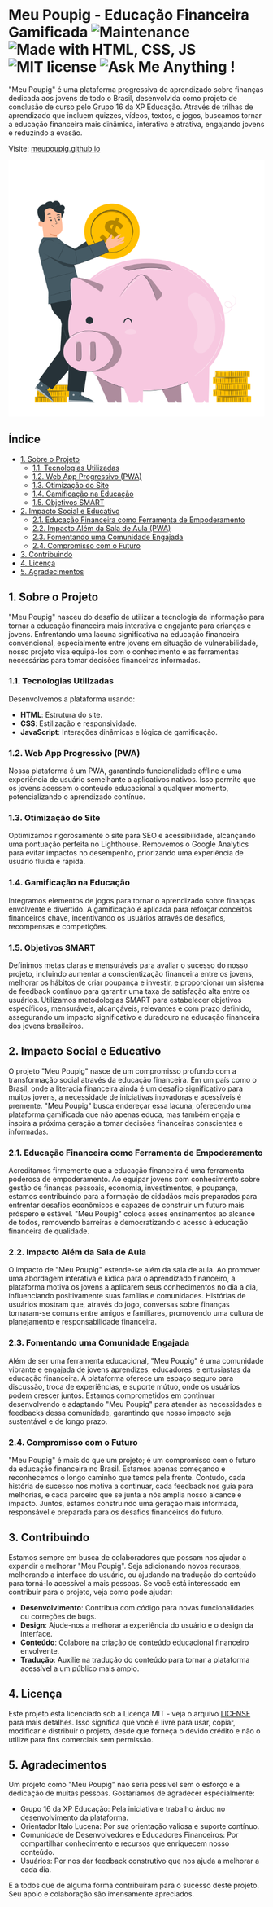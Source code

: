 # Meu Poupig - Educação Financeira Gamificada ![Maintenance](https://img.shields.io/badge/Maintained%3F-yes-green.svg) ![Made with HTML, CSS, JS](https://img.shields.io/badge/Made%20with-HTML%2C%20CSS%2C%20JavaScript-Blue) ![MIT license](https://img.shields.io/badge/License-MIT-blue.svg) ![Ask Me Anything !](https://img.shields.io/badge/Ask%20me-anything-1abc9c.svg)

"Meu Poupig" é uma plataforma progressiva de aprendizado sobre finanças dedicada aos jovens de todo o Brasil, desenvolvida como projeto de conclusão de curso pelo Grupo 16 da XP Educação. Através de trilhas de aprendizado que incluem quizzes, vídeos, textos, e jogos, buscamos tornar a educação financeira mais dinâmica, interativa e atrativa, engajando jovens e reduzindo a evasão.

Visite: [meupoupig.github.io](https://meupoupig.github.io)

![Meu Poupig](assets/left-image.svg)

## Índice

- [1. Sobre o Projeto](#sobre-o-projeto)
  - [1.1. Tecnologias Utilizadas](#tecnologias-utilizadas)
  - [1.2. Web App Progressivo (PWA)](#web-app-progressivo-pwa)
  - [1.3. Otimização do Site](#otimizacao-do-site)
  - [1.4. Gamificação na Educação](#gamificacao-na-educacao)
  - [1.5. Objetivos SMART](#objetivos-smart)
- [2. Impacto Social e Educativo](#impacto-social-e-educativo)
  - [2.1. Educação Financeira como Ferramenta de Empoderamento](#educacao-financeira-como-ferramenta-de-empoderamento)
  - [2.2. Impacto Além da Sala de Aula (PWA)](#impacto-alem-da-sala-de-aula)
  - [2.3. Fomentando uma Comunidade Engajada](#fomentando-uma-comunidade-engajada)
  - [2.4. Compromisso com o Futuro](#compromisso-com-o-futuro)
- [3. Contribuindo](#contribuindo)
- [4. Licença](#licenca)
- [5. Agradecimentos](#agradecimentos)

## 1. Sobre o Projeto <a name="sobre-o-projeto"></a>

"Meu Poupig" nasceu do desafio de utilizar a tecnologia da informação para tornar a educação financeira mais interativa e engajante para crianças e jovens. Enfrentando uma lacuna significativa na educação financeira convencional, especialmente entre jovens em situação de vulnerabilidade, nosso projeto visa equipá-los com o conhecimento e as ferramentas necessárias para tomar decisões financeiras informadas.

### 1.1. Tecnologias Utilizadas <a name="tecnologias-utilizadas"></a>

Desenvolvemos a plataforma usando:

- **HTML**: Estrutura do site.
- **CSS**: Estilização e responsividade.
- **JavaScript**: Interações dinâmicas e lógica de gamificação.

### 1.2. Web App Progressivo (PWA) <a name="web-app-progressivo-pwa"></a>

Nossa plataforma é um PWA, garantindo funcionalidade offline e uma experiência de usuário semelhante a aplicativos nativos. Isso permite que os jovens acessem o conteúdo educacional a qualquer momento, potencializando o aprendizado contínuo.

### 1.3. Otimização do Site <a name="otimizacao-do-site"></a>

Optimizamos rigorosamente o site para SEO e acessibilidade, alcançando uma pontuação perfeita no Lighthouse. Removemos o Google Analytics para evitar impactos no desempenho, priorizando uma experiência de usuário fluida e rápida.

### 1.4. Gamificação na Educação <a name="gamificacao-na-educacao"></a>

Integramos elementos de jogos para tornar o aprendizado sobre finanças envolvente e divertido. A gamificação é aplicada para reforçar conceitos financeiros chave, incentivando os usuários através de desafios, recompensas e competições.

### 1.5. Objetivos SMART <a name="objetivos-smart"></a>

Definimos metas claras e mensuráveis para avaliar o sucesso do nosso projeto, incluindo aumentar a conscientização financeira entre os jovens, melhorar os hábitos de criar poupança e investir, e proporcionar um sistema de feedback contínuo para garantir uma taxa de satisfação alta entre os usuários. Utilizamos metodologias SMART para estabelecer objetivos específicos, mensuráveis, alcançáveis, relevantes e com prazo definido, assegurando um impacto significativo e duradouro na educação financeira dos jovens brasileiros.

## 2. Impacto Social e Educativo <a name="impacto-social-e-educativo"></a>

O projeto "Meu Poupig" nasce de um compromisso profundo com a transformação social através da educação financeira. Em um país como o Brasil, onde a literacia financeira ainda é um desafio significativo para muitos jovens, a necessidade de iniciativas inovadoras e acessíveis é premente. "Meu Poupig" busca endereçar essa lacuna, oferecendo uma plataforma gamificada que não apenas educa, mas também engaja e inspira a próxima geração a tomar decisões financeiras conscientes e informadas.

### 2.1. Educação Financeira como Ferramenta de Empoderamento <a name="#educacao-financeira-como-ferramenta-de-empoderamento"></a>

Acreditamos firmemente que a educação financeira é uma ferramenta poderosa de empoderamento. Ao equipar jovens com conhecimento sobre gestão de finanças pessoais, economia, investimentos, e poupança, estamos contribuindo para a formação de cidadãos mais preparados para enfrentar desafios econômicos e capazes de construir um futuro mais próspero e estável. "Meu Poupig" coloca esses ensinamentos ao alcance de todos, removendo barreiras e democratizando o acesso à educação financeira de qualidade.

### 2.2. Impacto Além da Sala de Aula <a name="#impacto-alem-da-sala-de-aula"></a>

O impacto de "Meu Poupig" estende-se além da sala de aula. Ao promover uma abordagem interativa e lúdica para o aprendizado financeiro, a plataforma motiva os jovens a aplicarem seus conhecimentos no dia a dia, influenciando positivamente suas famílias e comunidades. Histórias de usuários mostram que, através do jogo, conversas sobre finanças tornaram-se comuns entre amigos e familiares, promovendo uma cultura de planejamento e responsabilidade financeira.

### 2.3. Fomentando uma Comunidade Engajada <a name="#fomentando-uma-comunidade-engajada"></a>

Além de ser uma ferramenta educacional, "Meu Poupig" é uma comunidade vibrante e engajada de jovens aprendizes, educadores, e entusiastas da educação financeira. A plataforma oferece um espaço seguro para discussão, troca de experiências, e suporte mútuo, onde os usuários podem crescer juntos. Estamos comprometidos em continuar desenvolvendo e adaptando "Meu Poupig" para atender às necessidades e feedbacks dessa comunidade, garantindo que nosso impacto seja sustentável e de longo prazo.

### 2.4. Compromisso com o Futuro <a name="#compromisso-com-o-futuro"></a>

"Meu Poupig" é mais do que um projeto; é um compromisso com o futuro da educação financeira no Brasil. Estamos apenas começando e reconhecemos o longo caminho que temos pela frente. Contudo, cada história de sucesso nos motiva a continuar, cada feedback nos guia para melhorias, e cada parceiro que se junta a nós amplia nosso alcance e impacto. Juntos, estamos construindo uma geração mais informada, responsável e preparada para os desafios financeiros do futuro.

## 3. Contribuindo <a name="contribuindo"></a>

Estamos sempre em busca de colaboradores que possam nos ajudar a expandir e melhorar "Meu Poupig". Seja adicionando novos recursos, melhorando a interface do usuário, ou ajudando na tradução do conteúdo para torná-lo acessível a mais pessoas. Se você está interessado em contribuir para o projeto, veja como pode ajudar:

- **Desenvolvimento**: Contribua com código para novas funcionalidades ou correções de bugs.
- **Design**: Ajude-nos a melhorar a experiência do usuário e o design da interface.
- **Conteúdo**: Colabore na criação de conteúdo educacional financeiro envolvente.
- **Tradução**: Auxilie na tradução do conteúdo para tornar a plataforma acessível a um público mais amplo.

## 4. Licença <a name="licenca"></a>

Este projeto está licenciado sob a Licença MIT - veja o arquivo [LICENSE](LICENSE) para mais detalhes. Isso significa que você é livre para usar, copiar, modificar e distribuir o projeto, desde que forneça o devido crédito e não o utilize para fins comerciais sem permissão.

## 5. Agradecimentos <a name="agradecimentos"></a>

Um projeto como "Meu Poupig" não seria possível sem o esforço e a dedicação de muitas pessoas. Gostaríamos de agradecer especialmente:

- Grupo 16 da XP Educação: Pela iniciativa e trabalho árduo no desenvolvimento da plataforma.
- Orientador Italo Lucena: Por sua orientação valiosa e suporte contínuo.
- Comunidade de Desenvolvedores e Educadores Financeiros: Por compartilhar conhecimento e recursos que enriquecem nosso conteúdo.
- Usuários: Por nos dar feedback construtivo que nos ajuda a melhorar a cada dia.

E a todos que de alguma forma contribuíram para o sucesso deste projeto. Seu apoio e colaboração são imensamente apreciados.
